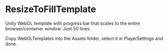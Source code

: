 # ResizeToFillTemplate  
Unity WebGL template with progress bar that scales to the entire browser/container window. Just 50 lines.  
  
Copy WebGLTemplates into the Assets folder, select it in PlayerSettings and done.
